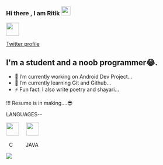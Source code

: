 ### Hi there , I am Ritik <img src="https://media.giphy.com/media/hvRJCLFzcasrR4ia7z/giphy.gif" width="25px">
<img src ="https://logodownload.org/wp-content/uploads/2014/09/twitter-logo-4.png" width ="35">

[Twitter profile](https://twitter.com/Ritikkumar6826)


## I'm a student and a noob programmer😂.
- 🔭 I’m currently working on Android Dev Project...
- 🌱 I’m currently learning Git and Github...
- ⚡ Fun fact: I also write poetry and shayari...

!!! Resume is in making....😎


LANGUAGES--

<img src="https://cdn.iconscout.com/icon/free/png-512/c-programming-569564.png" width="35"/>&nbsp;&nbsp;&nbsp;&nbsp; <img src="https://img.icons8.com/nolan/64/java-coffee-cup-logo.png" width="35"/>

&nbsp;&nbsp;C&nbsp;&nbsp;&nbsp;&nbsp;&nbsp;&nbsp;&nbsp;&nbsp;&nbsp;JAVA


![](https://komarev.com/ghpvc/?username=Ritik6826&label=Visitors&color=blueviolet)
